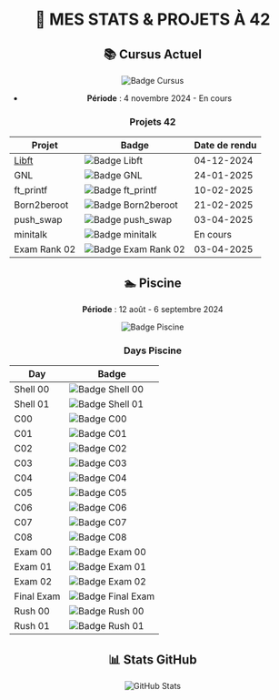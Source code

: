 <div align="center">
  
# **🚀 MES STATS & PROJETS À 42**

## 📚 Cursus Actuel 
![Badge Cursus](https://badge.nimon.fr/api/v2/cm94p1kgs7637401mzsavc6dnf/stats?cursusId=21&coalitionId=45)
- **Période** : 4 novembre 2024 - En cours  
### Projets 42
| Projet        | Badge                          | Date de rendu  |
|---------------|--------------------------------|----------------|
| [Libft](https://github.com/evandspr/libft) | ![Badge Libft](https://badge.nimon.fr/api/v2/cm94p1kgs7637401mzsavc6dnf/project/4018303) | 04-12-2024     |
| GNL           | ![Badge GNL](https://badge.nimon.fr/api/v2/cm94p1kgs7637401mzsavc6dnf/project/4051563) |  24-01-2025     |
| ft_printf     | ![Badge ft_printf](https://badge.nimon.fr/api/v2/cm94p1kgs7637401mzsavc6dnf/project/4055704) | 10-02-2025     |
| Born2beroot   | ![Badge Born2beroot](https://badge.nimon.fr/api/v2/cm94p1kgs7637401mzsavc6dnf/project/4076249) | 21-02-2025     |
| push_swap     | ![Badge push_swap](https://badge.nimon.fr/api/v2/cm94p1kgs7637401mzsavc6dnf/project/4165471) |03-04-2025     |
| minitalk      | ![Badge minitalk](https://badge.nimon.fr/api/v2/cm94p1kgs7637401mzsavc6dnf/project/4232959) | En cours    |
| Exam Rank 02  | ![Badge Exam Rank 02](https://badge.nimon.fr/api/v2/cm94p1kgs7637401mzsavc6dnf/project/4165746) | 03-04-2025     |

## 🏊 Piscine

**Période** : 12 août - 6 septembre 2024
   
![Badge Piscine](https://badge.nimon.fr/api/v2/cm94p1kgs7637401mzsavc6dnf/stats?cursusId=9&coalitionId=108)

### Days Piscine
| Day           | Badge                          |
|---------------|--------------------------------|
| Shell 00      | ![Badge Shell 00](https://badge.nimon.fr/api/v2/cm94p1kgs7637401mzsavc6dnf/project/3839051) |
| Shell 01      | ![Badge Shell 01](https://badge.nimon.fr/api/v2/cm94p1kgs7637401mzsavc6dnf/project/3842447) |
| C00           | ![Badge C00](https://badge.nimon.fr/api/v2/cm94p1kgs7637401mzsavc6dnf/project/3846849) |
| C01           | ![Badge C01](https://badge.nimon.fr/api/v2/cm94p1kgs7637401mzsavc6dnf/project/3856831) |
| C02           | ![Badge C02](https://badge.nimon.fr/api/v2/cm94p1kgs7637401mzsavc6dnf/project/3861959) |
| C03           | ![Badge C03](https://badge.nimon.fr/api/v2/cm94p1kgs7637401mzsavc6dnf/project/3861960) |
| C04           | ![Badge C04](https://badge.nimon.fr/api/v2/cm94p1kgs7637401mzsavc6dnf/project/3871188) |
| C05           | ![Badge C05](https://badge.nimon.fr/api/v2/cm94p1kgs7637401mzsavc6dnf/project/3872788) |
| C06           | ![Badge C06](https://badge.nimon.fr/api/v2/cm94p1kgs7637401mzsavc6dnf/project/3872789) |
| C07           | ![Badge C07](https://badge.nimon.fr/api/v2/cm94p1kgs7637401mzsavc6dnf/project/3882257) |
| C08           | ![Badge C08](https://badge.nimon.fr/api/v2/cm94p1kgs7637401mzsavc6dnf/project/3883194) |
| Exam 00       | ![Badge Exam 00](https://badge.nimon.fr/api/v2/cm94p1kgs7637401mzsavc6dnf/project/3844339) |
| Exam 01       | ![Badge Exam 01](https://badge.nimon.fr/api/v2/cm94p1kgs7637401mzsavc6dnf/project/3863486) |
| Exam 02       | ![Badge Exam 02](https://badge.nimon.fr/api/v2/cm94p1kgs7637401mzsavc6dnf/project/3878478) |
| Final Exam    | ![Badge Final Exam](https://badge.nimon.fr/api/v2/cm94p1kgs7637401mzsavc6dnf/project/3896037) |
| Rush 00       | ![Badge Rush 00](https://badge.nimon.fr/api/v2/cm94p1kgs7637401mzsavc6dnf/project/3854652) |
| Rush 01       | ![Badge Rush 01](https://badge.nimon.fr/api/v2/cm94p1kgs7637401mzsavc6dnf/project/3865823) |

## 📊 Stats GitHub
![GitHub Stats](https://github-readme-stats.vercel.app/api?username=evandspr&show_icons=true&theme=dark)
